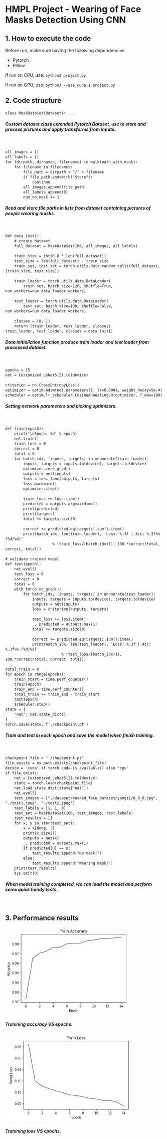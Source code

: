 # HMPL Project - Wearing of Face Masks Detection Using CNN

## 1. How to execute the code
Before run, make sure having the following dependencies:
- Pytorch
- Pillow

If run on CPU, use:
`python3 project.py`

If run on GPU, use:
`python3 --use_cuda 1 project.py`

## 2. Code structure
`class MaskDataSet(Dataset):
...`
##### Custom dataset class extended Pytorch Dataset, use to store and process pictures and apply transforms from inputs.
&nbsp;



    all_images = []
    all_labels = []
    for (dirpath, dirnames, filenames) in walk(path_with_mask):
        for filename in filenames:
            file_path = dirpath + "/" + filename
            if file_path.endswith("Store"):
                continue
            all_images.append(file_path)
            all_labels.append(0)
            num_no_mask += 1
    
##### Read and store file paths in lists from dataset containing pictures of people wearing masks.
&nbsp;

    def data_init():
        # create dataset
        full_dataset = MaskDataSet(100, all_images, all_labels)
    
        train_size = int(0.8 * len(full_dataset))
        test_size = len(full_dataset) - train_size
        train_set, test_set = torch.utils.data.random_split(full_dataset, [train_size, test_size])
    
        train_loader = torch.utils.data.DataLoader(
            train_set, batch_size=128, shuffle=True, num_workers=num_data_loader_workers)
    
        test_loader = torch.utils.data.DataLoader(
            test_set, batch_size=100, shuffle=False, num_workers=num_data_loader_workers)
    
        classes = (0, 1)
        return (train_loader, test_loader, classes)
    train_loader, test_loader, classes = data_init()
    


##### Data initializtion function produce train loader and test loader from processed dataset.
&nbsp;

    epochs = 15
    net = Customized_LeNet5(2).to(device)
    
    criterion = nn.CrossEntropyLoss()
    optimizer = optim.Adam(net.parameters(), lr=0.0001, weight_decay=5e-4)
    scheduler = optim.lr_scheduler.CosineAnnealingLR(optimizer, T_max=200)
##### Setting network parameters and picking optimizers.
&nbsp;

    def train(epoch):
        print('\nEpoch: %d' % epoch)
        net.train()
        train_loss = 0
        correct = 0
        total = 0
        for batch_idx, (inputs, targets) in enumerate(train_loader):
            inputs, targets = inputs.to(device), targets.to(device)
            optimizer.zero_grad()
            outputs = net(inputs)
            loss = loss_func(outputs, targets)
            loss.backward()
            optimizer.step()
    
            train_loss += loss.item()
            predicted = outputs.argmax(dim=1)
            print(predicted)
            print(targets)
            total += targets.size(0)
    
            correct += predicted.eq(targets).sum().item()
            print(batch_idx, len(train_loader), 'Loss: %.3f | Acc: %.3f%% (%d/%d)'
                         % (train_loss/(batch_idx+1), 100.*correct/total, correct, total))
    
    # validate trained model
    def test(epoch):
        net.eval()
        test_loss = 0
        correct = 0
        total = 0
        with torch.no_grad():
            for batch_idx, (inputs, targets) in enumerate(test_loader):
                inputs, targets = inputs.to(device), targets.to(device)
                outputs = net(inputs)
                loss = criterion(outputs, targets)
    
                test_loss += loss.item()
                _, predicted = outputs.max(1)
                total += targets.size(0)
    
                correct += predicted.eq(targets).sum().item()
                print(batch_idx, len(test_loader), 'Loss: %.3f | Acc: %.3f%% (%d/%d)'
                             % (test_loss/(batch_idx+1), 100.*correct/total, correct, total))                 
    
    total_train = 0
    for epoch in range(epochs):
        train_start = time.perf_counter()
        train(epoch)
        train_end = time.perf_counter()
        total_train += train_end - train_start
        test(epoch)
        scheduler.step()
    state = {
        'net': net.state_dict(),
    }
    torch.save(state, f'./checkpoint.pt')

##### Train and test in each epoch and save the model when finish training.
&nbsp;

    checkpoint_file = "./checkpoint.pt"
    file_exists = os.path.exists(checkpoint_file)
    device = 'cuda' if torch.cuda.is_available() else 'cpu'
    if file_exists:
        net = Customized_LeNet5(2).to(device)
        state = torch.load(checkpoint_file)
        net.load_state_dict(state["net"])
        net.eval()
        test_images = ["./dataset/masked_face_dataset/yangzi/0_0_0.jpg", "./test1.jpeg", "./test2.jpeg"]
        test_labels = [1, 1, 0]
        test_set = MaskDataSet(100, test_images, test_labels)
        test_results = []
        for x, y in iter(test_set):
            x = x[None, :]
            print(x.size())
            outputs = net(x)
            _, predicted = outputs.max(1)
            if predicted[0] == 0:
                test_results.append("No mask!")
            else:
                test_results.append("Wearing mask!")
        print(test_results)
        sys.exit(0)
##### When model training completed, we can load the model and perform some quick handy tests.
&nbsp;
## 3. Performance results
![Train Loss](/perf_images/train_accuracy.jpeg)
##### Tranining accuracy VS epochs.
&nbsp;
![Train Loss](/perf_images/train_loss.jpeg)
##### Tranining loss VS epochs.
&nbsp;

